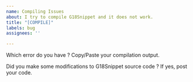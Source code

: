 ```yaml
---
name: Compiling Issues
about: I try to compile G18Snippet and it does not work.
title: "[COMPILE]"
labels: bug
assignees: ''

---
```


Which error do you have ?
Copy/Paste your compilation output.

Did you make some modifications to G18Snippet source code ? If yes, post your code.
